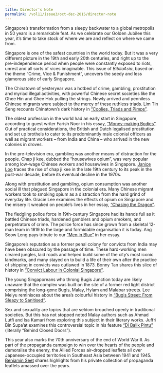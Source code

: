 ```yaml
---
title: Director's Note
permalink: /vol11/issue3/oct-dec-2015/director-note
---
```

Singapore’s transformation from a sleepy backwater to a global metropolis in 50 years is a remarkable feat. As we celebrate our Golden Jubilee this year, it’s time to take stock of where we are and reflect on where we came from.

Singapore is one of the safest countries in the world today. But it was a very different picture in the 19th and early 20th centuries, and right up to the pre-independence period when people were constantly exposed to riots, unrest and all sorts of vices imaginable. This issue of *BiblioAsia*, based on the theme “Crime, Vice & Punishment”, uncovers the seedy and less glamorous side of early Singapore.

The Chinatown of yesteryear was a hotbed of crime, gambling, prostitution and myriad illegal activities, with powerful Chinese secret societies like the Ghee Hin and Ghee Hok pulling the strings. Newly arrived and penniless Chinese migrants were subject to the mercy of these ruthless triads. Lim Tin Seng recounts Chinatown’s dark history in [“Coolies, Triads and Pimps”](https://nlb-ba-staging.netlify.app/vol-11/issue-3/oct-dec-2015/coolies).

The oldest profession in the world had an early start in Singapore, according to guest writer Farish Noor in his essay, [“Money-making Bodies”](https://nlb-ba-staging.netlify.app/vol-11/issue-3/oct-dec-2015/bodies). Out of practical considerations, the British and Dutch legalised prostitution and set up brothels to cater to its predominantly male colonial officers as well as migrant workers – from India and China – who arrived in the new colonies in droves.

In the pre-television era, gambling was another means of distraction for the people. Chap ji kee, dubbed the “housewives opium”, was very popular among low-wage Chinese workers and housewives in Singapore. [Janice Loo](https://nlb-ba-staging.netlify.app/vol-11/issue-3/oct-dec-2015/housewives) traces the rise of chap ji kee in the late 19th century to its peak in the post-war decade, before its eventual decline in the 1970s.

Along with prostitution and gambling, opium consumption was another social ill that plagued Singapore in the colonial era. Many Chinese migrant workers took to smoking opium as a distraction from the hard grind of everyday life. Gracie Lee examines the effects of opium on Singapore and the misery it wreaked on people’s lives in her essay, [“Chasing the Dragon”](https://nlb-ba-staging.netlify.app/vol-11/issue-3/oct-dec-2015/dragon).

The fledgling police force in 19th-century Singapore had its hands full as it battled Chinese triads, hardened gamblers and opium smokers, and perpetrators of crime. The police force has since grown from a skeletal 12-man team in 1819 to the large and formidable organisation it is today. Ang Seow Leng pays tribute to our [“Men in Blue”](https://nlb-ba-staging.netlify.app/vol-11/issue-3/oct-dec-2015/blue) in her essay.

Singapore’s reputation as a former penal colony for convicts from India may have been obscured by the passage of time. These hard-working men cleared jungles, laid roads and helped build some of the city’s most iconic landmarks, and many stayed on to build a life of their own after the practice of shipping in convicts was outlawed in 1873. Bonny Tan shares this slice of history in [“Convict Labour in Colonial Singapore”](https://nlb-ba-staging.netlify.app/vol-11/issue-3/oct-dec-2015/convict).

The young Singaporeans who throng Bugis Junction today are likely unaware that the complex was built on the site of a former red light district comprising the long-gone Bugis, Malay, Hylam and Malabar streets. Lee Meiyu reminisces about the area’s colourful history in [“Bugis Street: From Sleazy to Sanitised”](https://nlb-ba-staging.netlify.app/vol-11/issue-3/oct-dec-2015/bugis).

Sex and sexuality are topics that are seldom broached openly in traditional societies. But this has not stopped noted Malay authors such as Ahmad Lutfi and Isa Kamari from exploring this subject in their literary works. Juffri Bin Supa’at examines this controversial topic in his feature [“Di Balik Pintu”](https://nlb-ba-staging.netlify.app/vol-11/issue-3/oct-dec-2015/pintu) (literally “Behind Closed Doors”).

This year also marks the 70th anniversary of the end of World War II. As part of the propaganda campaign to win over the hearts of the people and demoralise the enemy, the Allied Forces air-dropped leaflets all over Japanese-occupied territories in Southeast Asia between 1941 and 1945. [Benjamin Seet](https://nlb-ba-staging.netlify.app/vol-11/issue-3/oct-dec-2015/wartime) shares highlights from his private collection of propaganda leaflets amassed over the years.